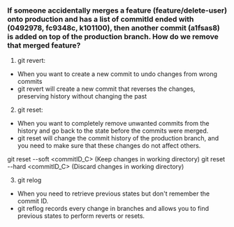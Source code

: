 ### If someone accidentally merges a feature (feature/delete-user) onto production and has a list of commitId ended with (0492978, fc9348c, k101100), then another commit (a1fsas8) is added on top of the production branch. How do we remove that merged feature?

1. git revert:

- When you want to create a new commit to undo changes from wrong commits
- git revert will create a new commit that reverses the changes, preserving history without changing the past

2. git reset:

- When you want to completely remove unwanted commits from the history and go back to the state before the commits were merged.
- git reset will change the commit history of the production branch, and you need to make sure that these changes do not affect others.

git reset --soft <commitID_C> (Keep changes in working directory)
git reset --hard <commitID_C> (Discard changes in working directory)

3. git relog

- When you need to retrieve previous states but don't remember the commit ID.
- git reflog records every change in branches and allows you to find previous states to perform reverts or resets.
